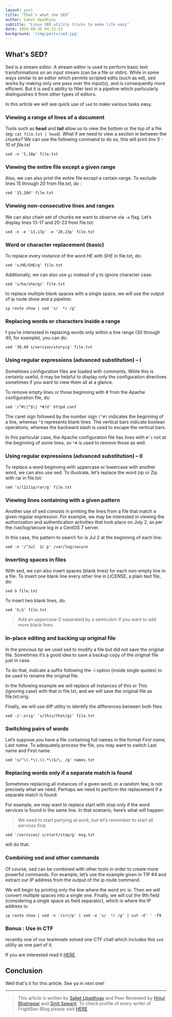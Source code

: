 ```yaml
---
layout: post
title: "That's what she SED"
author: Saket Upadhyay
subtitle: "Linux SED utility tricks to make life easy"
date: 2020-08-30 04:23:13 
background: '/img/posts/sed.jpg'
---
```


## What's SED?

Sed is a stream editor. A stream editor is used to perform basic text transformations on an input stream (can be a file or stdin). While in some ways similar to an editor which permits scripted edits (such as ed), sed works by making only one pass over the input(s), and is consequently more efficient. But it is sed's ability to filter text in a pipeline which particularly distinguishes it from other types of editors.

In this article we will see quick use of `sed` to make various tasks easy.

###  Viewing a range of lines of a document

Tools such as **head** and **tail** allow us to view the bottom or the top of a file (eg: `cat file.txt | head`). What if we need to view a section in between the chunks? We can use the following command to do so, this will print *line 5 - 10* of *file.txt*

`sed -n '5,10p' file.txt`

### Viewing the entire file except a given range

Also, we can also print the entire file except a certain range. To exclude lines 15 through 20 from file.txt, do :

`sed '15,20d' file.txt`

### Viewing non-consecutive lines and ranges

We can also chain set of chunks we want to observe via `-e` flag. Let’s display lines 13-17 and 20-23 from file.txt:

`sed -n -e '13,17p' -e '20,23p' file.txt`

### Word or character replacement (basic)

To replace every instance of the word _HE_ with _SHE_ in file.txt, do:

`sed 's/HE/SHE/g' file.txt`

Additionally, we can also use `gi` instead of `g` to ignore character case:

`sed 's/he/she/gi' file.txt`

to replace multiple blank spaces with a single space, we will use the output of ip route show and a pipeline:

`ip route show | sed 's/  */ /g'`

### Replacing words or characters inside a range

f you’re interested in replacing words only within a line range (30 through 40, for example), you can do:

`sed '30,40 s/version/story/g' file.txt`

### Using regular expressions (advanced substitution) – I

Sometimes configuration files are loaded with comments. While this is certainly useful, it may be helpful to display only the configuration directives sometimes if you want to view them all at a glance.

To remove empty lines or those beginning with # from the Apache configuration file, do:

`sed '/^#\|^$\| *#/d' httpd.conf`

The caret sign followed by the number sign `(^#)` indicates the beginning of a line, whereas `^$` represents blank lines. The vertical bars indicate boolean operations, whereas the backward slash is used to escape the vertical bars.

In this particular case, the Apache configuration file has lines with `#’s` not at the beginning of some lines, so `*#` is used to remove those as well.

### Using regular expressions (advanced substitution) – II

To replace a word beginning with uppercase or lowercase with another word, we can also use sed. To illustrate, let’s replace the word zip or Zip with rar in file.txt:

`sed 's/[Zz]ip/rar/g' file.txt`

### Viewing lines containing with a given pattern
Another use of sed consists in printing the lines from a file that match a given regular expression. For example, we may be interested in viewing the authorization and authentication activities that took place on July 2, as per the /var/log/secure log in a CentOS 7 server.

In this case, the pattern to search for is Jul 2 at the beginning of each line:

`sed -n '/^Jul  1/ p' /var/log/secure`

### Inserting spaces in files
With sed, we can also insert spaces (blank lines) for each non-empty line in a file. To insert one blank line every other line in LICENSE, a plain text file, do:

`sed G file.txt`

To insert two blank lines, do:

`sed 'G;G' file.txt`

> Add an uppercase G separated by a semicolon if you want to add more blank lines.

### In-place editing and backing up original file

In the previous tip we used sed to modify a file but did not save the original file. Sometimes it’s a good idea to save a backup copy of the original file just in case.

To do that, indicate a suffix following the -i option (inside single quotes) to be used to rename the original file.

In the following example we will replace all instances of this or This (ignoring case) with that in file.txt, and we will save the original file as file.txt.orig.

Finally, we will use diff utility to identify the differences between both files:

`sed -i'.orig' 's/this/that/gi' file.txt`

###  Switching pairs of words
Let’s suppose you have a file containing full names in the format _First name, Last name_. To adequately process the file, you may want to switch Last name and First name.

`sed 's/^\(.*\),\(.*\)$/\, /g' names.txt`

### Replacing words only if a separate match is found

Sometimes replacing all instances of a given word, or a random few, is not precisely what we need. Perhaps we need to perform the replacement if a separate match is found.

For example, we may want to replace start with stop only if the word services is found in the same line. In that scenario, here’s what will happen:

> We need to start partying at work,
> but let’s remember to start all services first.

`sed '/services/ s/start/stop/g' msg.txt`

will do that.

### Combining sed and other commands
Of course, sed can be combined with other tools in order to create more powerful commands. For example, let’s use the example given in TIP #4 and extract our IP address from the output of the ip route command.

We will begin by printing only the line where the word src is. Then we will convert multiple spaces into a single one. Finally, we will cut the 9th field (considering a single space as field separator), which is where the IP address is:

`ip route show | sed -n '/src/p' | sed -e 's/  */ /g' | cut -d' ' -f9`


### Bonus : Use in CTF
recently one of our teammate solved one CTF chall which includes this `sed` utility as one part of it.

If you are interested read it [HERE]()

## Conclusion

Well that's it for this article. See ya in next one!

---

> This article is written by [Saket Upadhyay]() and Peer Reviewed by [Hrijul Bhatnagar]() and [Smit Sawant](). To check profile of every writer of FrigidSec-Blog please visit [HERE](https://github.com/FrigidSec/blog/tree/master/Writers)

